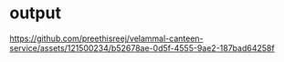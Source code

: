 # output


https://github.com/preethisreej/velammal-canteen-service/assets/121500234/b52678ae-0d5f-4555-9ae2-187bad64258f

